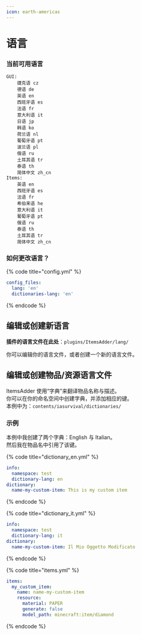 ```yaml
---
icon: earth-americas
---
```


# 语言

### 当前可用语言

```
GUI: 
    捷克语 cz
    德语 de
    英语 en
    西班牙语 es
    法语 fr
    意大利语 it
    日语 jp
    韩语 ko
    荷兰语 nl
    葡萄牙语 pt
    波兰语 pl
    俄语 ru
    土耳其语 tr
    泰语 th
    简体中文 zh_cn
Items: 
    英语 en
    西班牙语 es
    法语 fr
    希伯来语 he
    意大利语 it
    葡萄牙语 pt
    俄语 ru
    泰语 th
    土耳其语 tr
    简体中文 zh_cn
```

### 如何更改语言？

{% code title="config.yml" %}
```yaml
config_files:
  lang: 'en'
  dictionaries-lang: 'en'
```
{% endcode %}

## 编辑或创建新语言

**插件的语言文件在此处**：`plugins/ItemsAdder/lang/`

你可以编辑你的语言文件，或者创建一个新的语言文件。

## 编辑或创建物品/资源语言文件

ItemsAdder 使用“字典”来翻译物品名称与描述。\
你可以在你的命名空间中创建字典，并添加相应的键。\
本例中为：`contents/iasurvival/dictionaries/`

### 示例

本例中我创建了两个字典：English 与 Italian。\
然后我在物品名中引用了该键。

{% code title="dictionary_en.yml" %}
```yaml
info:
  namespace: test
  dictionary-lang: en
dictionary:
  name-my-custom-item: This is my custom item
```
{% endcode %}

{% code title="dictionary_it.yml" %}
```yaml
info:
  namespace: test
  dictionary-lang: it
dictionary:
  name-my-custom-item: Il Mio Oggetto Modificato
```
{% endcode %}

{% code title="items.yml" %}
```yaml
items:
  my_custom_item:
    name: name-my-custom-item
    resource:
      material: PAPER
      generate: false
      model_path: minecraft:item/diamond
```
{% endcode %}